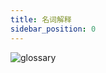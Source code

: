 ```yaml
---
title: 名词解释
sidebar_position: 0
---
```

![glossary](https://cdn.nlark.com/yuque/0/2022/jpeg/2622706/1648103397469-00227a70-e7ab-4a90-8378-c4da977250b2.jpeg)
